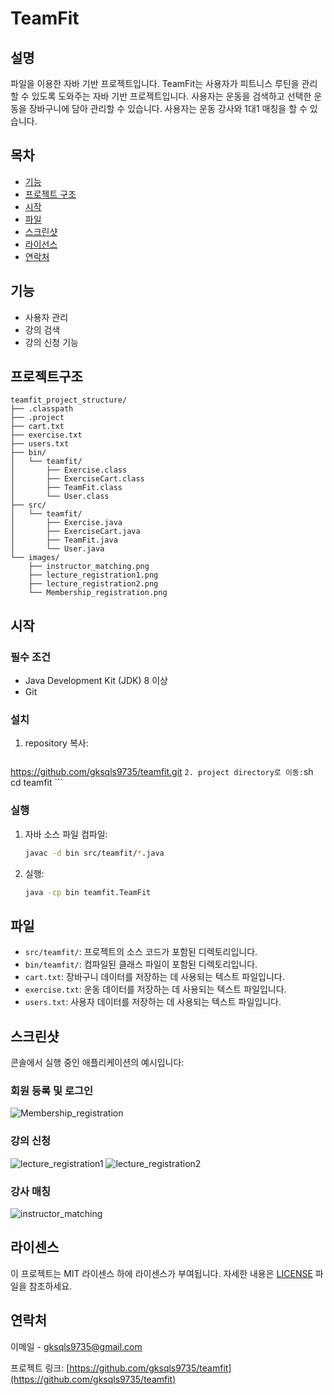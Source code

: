 # TeamFit

## 설명
파일을 이용한 자바 기반 프로젝트입니다.
TeamFit는 사용자가 피트니스 루틴을 관리할 수 있도록 도와주는 자바 기반 프로젝트입니다. 
사용자는 운동을 검색하고 선택한 운동을 장바구니에 담아 관리할 수 있습니다.
사용자는 운동 강사와 1대1 매칭을 할 수 있습니다.

## 목차

- [기능](#기능)
- [프로젝트 구조](#프로젝트구조)
- [시작](#시작)
- [파일](#파일)
- [스크린샷](#스크린샷)
- [라이선스](#라이선스)
- [연락처](#연락처)
  
## 기능
- 사용자 관리
- 강의 검색
- 강의 신청 기능

## 프로젝트구조
```
teamfit_project_structure/
├── .classpath
├── .project
├── cart.txt
├── exercise.txt
├── users.txt
├── bin/
│   └── teamfit/
│       ├── Exercise.class
│       ├── ExerciseCart.class
│       ├── TeamFit.class
│       └── User.class
├── src/
│   └── teamfit/
│       ├── Exercise.java
│       ├── ExerciseCart.java
│       ├── TeamFit.java
│       └── User.java
└── images/
    ├── instructor_matching.png
    ├── lecture_registration1.png
    ├── lecture_registration2.png
    └── Membership_registration.png
```

## 시작

### 필수 조건
- Java Development Kit (JDK) 8 이상
- Git

### 설치
1. repository 복사:
    ```sh
  https://github.com/gksqls9735/teamfit.git
    ```
2. project directory로 이동:
    ```sh
    cd teamfit
    ```

### 실행
1. 자바 소스 파일 컴파일:
    ```sh
    javac -d bin src/teamfit/*.java
    ```
2. 실행:
    ```sh
    java -cp bin teamfit.TeamFit
    ```

## 파일
- `src/teamfit/`: 프로젝트의 소스 코드가 포함된 디렉토리입니다.
- `bin/teamfit/`: 컴파일된 클래스 파일이 포함된 디렉토리입니다.
- `cart.txt`: 장바구니 데이터를 저장하는 데 사용되는 텍스트 파일입니다.
- `exercise.txt`: 운동 데이터를 저장하는 데 사용되는 텍스트 파일입니다.
- `users.txt`: 사용자 데이터를 저장하는 데 사용되는 텍스트 파일입니다.

## 스크린샷
콘솔에서 실행 중인 애플리케이션의 예시입니다:

### 회원 등록 및 로그인
![Membership_registration](https://github.com/gksqls9735/TeamFit/assets/166088728/0ca402d2-f0ea-4727-9ef6-199a55dd10f9)

### 강의 신청
![lecture_registration1](https://github.com/gksqls9735/TeamFit/assets/166088728/83a5c15d-949a-4fef-a08d-d72cc174163f)
![lecture_registration2](https://github.com/gksqls9735/TeamFit/assets/166088728/b5a729ff-de5a-4197-855d-bf59eb54f864)

### 강사 매칭
![instructor_matching](https://github.com/gksqls9735/TeamFit/assets/166088728/2703ee31-a082-4a83-a041-e1b73a45cff2)


## 라이센스
이 프로젝트는 MIT 라이센스 하에 라이센스가 부여됩니다. 자세한 내용은 [LICENSE](LICENSE) 파일을 참조하세요.

## 연락처
이메일 - [gksqls9735@gmail.com](mailto:gksqls9735@gmail.com)

프로젝트 링크: [https://github.com/gksqls9735/teamfit](https://github.com/gksqls9735/teamfit)
